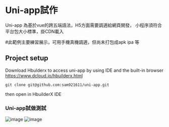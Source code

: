 # Uni-app試作
Uni-app 為基於vue的跨五端語法，H5方面需要調適給網頁開發，
小程序須符合平台包大小標準，掛CDN載入

#此範例主要練習展示，可用手機真機調適，但尚未打包成apk ipa 等
## Project setup
Download Hbulderx to access uni-app by using IDE and the built-in browser 
https://www.dcloud.io/hbuilderx.html
```
git clone git@github.com:sam921611/uni-app.git
```
then open in HbuilderX IDE

### Uni-app試做測試

![image](https://github.com/sam921611/uni-app/blob/master/スクリーンショット%202020-02-18%20午前11.10.42.png)
![image](https://github.com/sam921611/uni-app/blob/master/スクリーンショット%202020-02-18%20午前11.28.56.png)




